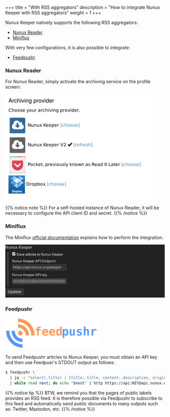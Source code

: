 +++
title = "With RSS aggregators"
description = "How to integrate Nunux Keeper with RSS aggregators"
weight = 1
+++

Nunux Keeper natively supports the following RSS aggregators:

- [Nunux Reader](https://reader.nunux.org/welcome)
- [Miniflux](https://miniflux.app/)

With very few configurations, it is also possible to integrate:

- [Feedpushr](https://github.com/ncarlier/feedpushr)

### Nunux Reader

For Nunux Reader, simply activate the archiving service on the profile screen:

![](images/nunux-reader.png?classes=border,shadow)

{{% notice note %}}
For a self-hosted instance of Nunux Reader, it will be necessary to configure
the API client ID and secret.
{{% /notice %}}

### Miniflux

The Miniflux [official documentation](https://docs.miniflux.app/en/latest/integration.html#nunux-keeper)
explains how to perform the integration.

![](images/miniflux.png?classes=border,shadow)

### Feedpushr

![](images/feedpushr.png?classes=border,shadow)

To send Feedpushr articles to Nunux Keeper, you must obtain an API key and then
use Feedpusr's STDOUT output as follows:

```bash
$ feedpushr \
  | jq -c "select(.title) | {title:.title, content:.description, origin: .link}" \
  | while read next; do echo "$next" | http https://api:KEY@api.nunux.org/keeper/v2/documents; done
```

{{% notice tip %}}
BTW, we remind you that the pages of public labels provides an RSS feed.
It is therefore possible via Feedpushr to subscribe to this feed and
automatically send public documents to many outputs such as: Twitter, Mastodon,
etc.
{{% /notice %}}

